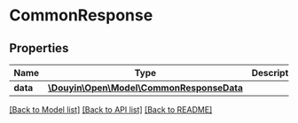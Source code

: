 # CommonResponse

## Properties
Name | Type | Description | Notes
------------ | ------------- | ------------- | -------------
**data** | [**\Douyin\Open\Model\CommonResponseData**](CommonResponseData.md) |  | 

[[Back to Model list]](../../README.md#documentation-for-models) [[Back to API list]](../../README.md#documentation-for-api-endpoints) [[Back to README]](../../README.md)

